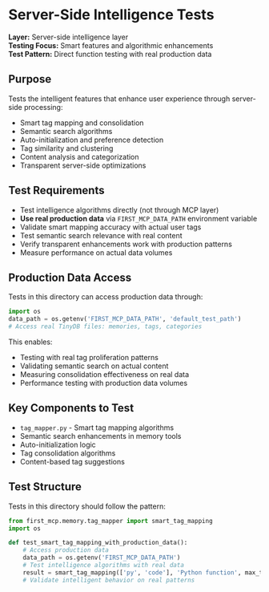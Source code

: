 # Server-Side Intelligence Tests

**Layer:** Server-side intelligence layer  
**Testing Focus:** Smart features and algorithmic enhancements  
**Test Pattern:** Direct function testing with real production data  

## Purpose

Tests the intelligent features that enhance user experience through server-side processing:

- Smart tag mapping and consolidation
- Semantic search algorithms  
- Auto-initialization and preference detection
- Tag similarity and clustering
- Content analysis and categorization
- Transparent server-side optimizations

## Test Requirements

- Test intelligence algorithms directly (not through MCP layer)
- **Use real production data** via `FIRST_MCP_DATA_PATH` environment variable
- Validate smart mapping accuracy with actual user tags
- Test semantic search relevance with real content
- Verify transparent enhancements work with production patterns
- Measure performance on actual data volumes

## Production Data Access

Tests in this directory can access production data through:
```python
import os
data_path = os.getenv('FIRST_MCP_DATA_PATH', 'default_test_path')
# Access real TinyDB files: memories, tags, categories
```

This enables:
- Testing with real tag proliferation patterns
- Validating semantic search on actual content
- Measuring consolidation effectiveness on real data
- Performance testing with production data volumes

## Key Components to Test

- `tag_mapper.py` - Smart tag mapping algorithms
- Semantic search enhancements in memory tools
- Auto-initialization logic
- Tag consolidation algorithms
- Content-based tag suggestions

## Test Structure

Tests in this directory should follow the pattern:
```python
from first_mcp.memory.tag_mapper import smart_tag_mapping
import os

def test_smart_tag_mapping_with_production_data():
    # Access production data
    data_path = os.getenv('FIRST_MCP_DATA_PATH')
    # Test intelligence algorithms with real data
    result = smart_tag_mapping(['py', 'code'], 'Python function', max_tags=3)
    # Validate intelligent behavior on real patterns
```
